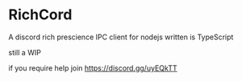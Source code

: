 # RichCord

A discord rich prescience IPC client for nodejs written is TypeScript

still a WIP

if you require help join https://discord.gg/uyEQkTT 
